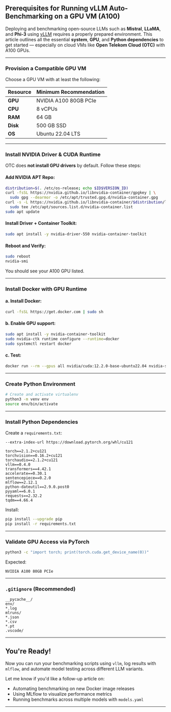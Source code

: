 ## Prerequisites for Running vLLM Auto-Benchmarking on a GPU VM (A100)

Deploying and benchmarking open-source LLMs such as **Mistral**, **LLaMA**, and **Phi-3** using [vLLM](https://github.com/vllm-project/vllm) requires a properly prepared environment. This article outlines all the essential **system**, **GPU**, and **Python dependencies** to get started — especially on cloud VMs like **Open Telekom Cloud (OTC)** with A100 GPUs.

---

### Provision a Compatible GPU VM

Choose a GPU VM with at least the following:

| Resource | Minimum Recommendation |
| -------- | ---------------------- |
| **GPU**  | NVIDIA A100 80GB PCIe  |
| **CPU**  | 8 vCPUs                |
| **RAM**  | 64 GB                  |
| **Disk** | 500 GB SSD             |
| **OS**   | Ubuntu 22.04 LTS       |

---

### Install NVIDIA Driver & CUDA Runtime

OTC does **not install GPU drivers** by default. Follow these steps:

#### Add NVIDIA APT Repo:

```bash
distribution=$(. /etc/os-release; echo $ID$VERSION_ID)
curl -fsSL https://nvidia.github.io/libnvidia-container/gpgkey | \
  sudo gpg --dearmor -o /etc/apt/trusted.gpg.d/nvidia-container.gpg
curl -s -L https://nvidia.github.io/libnvidia-container/$distribution/libnvidia-container.list | \
  sudo tee /etc/apt/sources.list.d/nvidia-container.list
sudo apt update
```

#### Install Driver + Container Toolkit:

```bash
sudo apt install -y nvidia-driver-550 nvidia-container-toolkit
```

#### Reboot and Verify:

```bash
sudo reboot
nvidia-smi
```

You should see your A100 GPU listed.

---

### Install Docker with GPU Runtime

#### a. Install Docker:

```bash
curl -fsSL https://get.docker.com | sudo sh
```

#### b. Enable GPU support:

```bash
sudo apt install -y nvidia-container-toolkit
sudo nvidia-ctk runtime configure --runtime=docker
sudo systemctl restart docker
```

#### c. Test:

```bash
docker run --rm --gpus all nvidia/cuda:12.2.0-base-ubuntu22.04 nvidia-smi
```

---

### Create Python Environment

```bash
# Create and activate virtualenv
python3 -m venv env
source env/bin/activate
```

---

### Install Python Dependencies

Create a `requirements.txt`:

```text
--extra-index-url https://download.pytorch.org/whl/cu121

torch==2.1.2+cu121
torchvision==0.16.2+cu121
torchaudio==2.1.2+cu121
vllm==0.4.0
transformers==4.42.1
accelerate==0.30.1
sentencepiece==0.2.0
mlflow==2.12.1
python-dateutil==2.9.0.post0
pyyaml==6.0.1
requests==2.32.2
tqdm==4.66.4
```

Install:

```bash
pip install --upgrade pip
pip install -r requirements.txt
```

---

### Validate GPU Access via PyTorch

```bash
python3 -c "import torch; print(torch.cuda.get_device_name(0))"
```

Expected:

```
NVIDIA A100 80GB PCIe
```

---

### `.gitignore` (Recommended)

```gitignore
__pycache__/
env/
*.log
mlruns/
*.json
*.csv
*.pt
.vscode/
```

---

## You're Ready!

Now you can run your benchmarking scripts using `vllm`, log results with `mlflow`, and automate model testing across different LLM variants.

Let me know if you'd like a follow-up article on:

* Automating benchmarking on new Docker image releases
* Using MLflow to visualize performance metrics
* Running benchmarks across multiple models with `models.yaml`

---

